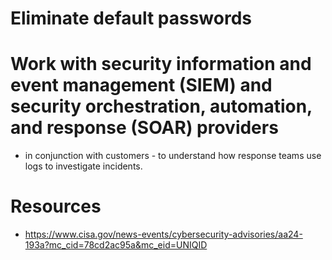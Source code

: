 ﻿# Eliminate default passwords
# Work with security information and event management (SIEM) and security orchestration, automation, and response (SOAR) providers
  - in conjunction with customers - to understand how response teams use logs to investigate incidents.

# Resources
- https://www.cisa.gov/news-events/cybersecurity-advisories/aa24-193a?mc_cid=78cd2ac95a&mc_eid=UNIQID